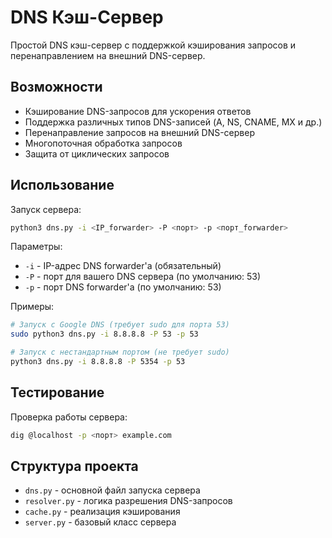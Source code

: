 # DNS Кэш-Сервер

Простой DNS кэш-сервер с поддержкой кэширования запросов и перенаправлением на внешний DNS-сервер.

## Возможности

- Кэширование DNS-запросов для ускорения ответов
- Поддержка различных типов DNS-записей (A, NS, CNAME, MX и др.)
- Перенаправление запросов на внешний DNS-сервер
- Многопоточная обработка запросов
- Защита от циклических запросов

## Использование

Запуск сервера:
```bash
python3 dns.py -i <IP_forwarder> -P <порт> -p <порт_forwarder>
```

Параметры:
- `-i` - IP-адрес DNS forwarder'а (обязательный)
- `-P` - порт для вашего DNS сервера (по умолчанию: 53)
- `-p` - порт DNS forwarder'а (по умолчанию: 53)

Примеры:
```bash
# Запуск с Google DNS (требует sudo для порта 53)
sudo python3 dns.py -i 8.8.8.8 -P 53 -p 53

# Запуск с нестандартным портом (не требует sudo)
python3 dns.py -i 8.8.8.8 -P 5354 -p 53
```

## Тестирование

Проверка работы сервера:
```bash
dig @localhost -p <порт> example.com
```

## Структура проекта

- `dns.py` - основной файл запуска сервера
- `resolver.py` - логика разрешения DNS-запросов
- `cache.py` - реализация кэширования
- `server.py` - базовый класс сервера

